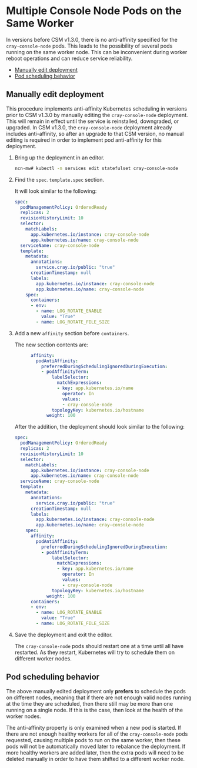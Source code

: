 # Multiple Console Node Pods on the Same Worker

In versions before CSM v1.3.0, there is no anti-affinity specified for the `cray-console-node` pods. This
leads to the possibility of several pods running on the same worker node. This can be inconvenient during
worker reboot operations and can reduce service reliability.

- [Manually edit deployment](#manually-edit-deployment)
- [Pod scheduling behavior](#pod-scheduling-behavior)


## Manually edit deployment

This procedure implements anti-affinity Kubernetes scheduling in versions prior to CSM v1.3.0 by 
manually editing the `cray-console-node` deployment. This will remain in effect until the service is reinstalled, downgraded,
or upgraded. In CSM v1.3.0, the `cray-console-node` deployment already includes anti-affinity, so after an upgrade to that CSM
version, no manual editing is required in order to implement pod anti-affinity for this deployment.

1. Bring up the deployment in an editor.

    ```bash
    ncn-mw# kubectl -n services edit statefulset cray-console-node
    ```

1. Find the `spec.template.spec` section.

    It will look similar to the following:

    ```yaml
    spec:
      podManagementPolicy: OrderedReady
      replicas: 2
      revisionHistoryLimit: 10
      selector:
        matchLabels:
          app.kubernetes.io/instance: cray-console-node
          app.kubernetes.io/name: cray-console-node
      serviceName: cray-console-node
      template:
        metadata:
          annotations:
            service.cray.io/public: "true"
          creationTimestamp: null
          labels:
            app.kubernetes.io/instance: cray-console-node
            app.kubernetes.io/name: cray-console-node
        spec:
          containers:
          - env:
            - name: LOG_ROTATE_ENABLE
              value: "True"
            - name: LOG_ROTATE_FILE_SIZE
    ```

1. Add a new `affinity` section before `containers`.

    The new section contents are:

    ```yaml
          affinity:
            podAntiAffinity:
              preferredDuringSchedulingIgnoredDuringExecution:
              - podAffinityTerm:
                  labelSelector:
                    matchExpressions:
                    - key: app.kubernetes.io/name
                      operator: In
                      values:
                      - cray-console-node
                  topologyKey: kubernetes.io/hostname
                weight: 100
    ```

    After the addition, the deployment should look similar to the following:

    ```yaml
    spec:
      podManagementPolicy: OrderedReady
      replicas: 2
      revisionHistoryLimit: 10
      selector:
        matchLabels:
          app.kubernetes.io/instance: cray-console-node
          app.kubernetes.io/name: cray-console-node
      serviceName: cray-console-node
      template:
        metadata:
          annotations:
            service.cray.io/public: "true"
          creationTimestamp: null
          labels:
            app.kubernetes.io/instance: cray-console-node
            app.kubernetes.io/name: cray-console-node
        spec:
          affinity:
            podAntiAffinity:
              preferredDuringSchedulingIgnoredDuringExecution:
              - podAffinityTerm:
                  labelSelector:
                    matchExpressions:
                    - key: app.kubernetes.io/name
                      operator: In
                      values:
                      - cray-console-node
                  topologyKey: kubernetes.io/hostname
                weight: 100
          containers:
          - env:
            - name: LOG_ROTATE_ENABLE
              value: "True"
            - name: LOG_ROTATE_FILE_SIZE
    ```

1. Save the deployment and exit the editor.

    The `cray-console-node` pods should restart one at a time until all have restarted. As they restart,
    Kubernetes will try to schedule them on different worker nodes.

## Pod scheduling behavior

The above manually edited deployment only **prefers** to schedule the pods on different nodes, meaning that if
there are not enough valid nodes running at the time they are scheduled, then there still may be more than one running on a
single node. If this is the case, then look at the health of the worker nodes.

The anti-affinity property is only examined when a new pod is started. If there are not enough healthy
workers for all of the `cray-console-node` pods requested, causing multiple pods to run on the same worker,
then these pods will not be automatically moved later to rebalance the deployment. If more healthy workers are added
later, then the extra pods will need to be deleted manually in order to have them shifted to a different worker node.
